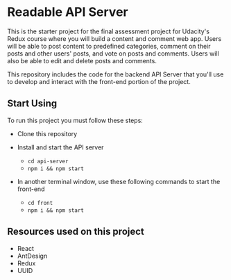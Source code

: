 # Readable API Server

This is the starter project for the final assessment project for Udacity's Redux course where you will build a content and comment web app. Users will be able to post content to predefined categories, comment on their posts and other users' posts, and vote on posts and comments. Users will also be able to edit and delete posts and comments.

This repository includes the code for the backend API Server that you'll use to develop and interact with the front-end portion of the project.

## Start Using

To run this project you must follow these steps:

* Clone this repository

* Install and start the API server
    - `cd api-server`
    - `npm i && npm start`

* In another terminal window, use these following commands to start the front-end
    - `cd front`
    - `npm i && npm start`

## Resources used on this project
- React
- AntDesign
- Redux
- UUID

